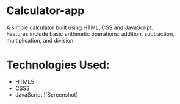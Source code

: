 # Calculator-app
A simple calculator built using HTML, CSS and JavaScript.  
Features include basic arithmetic operations: addition, subtraction, multiplication, and division.  
# Technologies Used:  
- HTML5  
- CSS3  
- JavaScript
![Screenshot]

